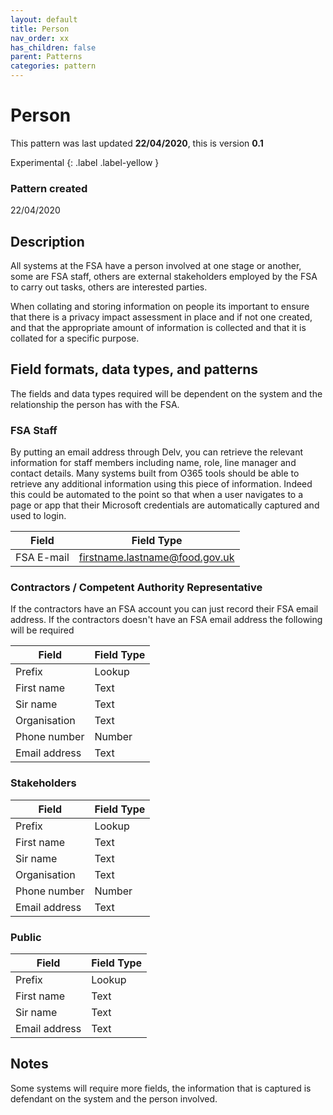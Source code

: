 ```yaml
---
layout: default
title: Person
nav_order: xx
has_children: false
parent: Patterns
categories: pattern
---
```


# Person

This pattern was last updated **22/04/2020**, this is version **0.1**

Experimental
{: .label .label-yellow }

### Pattern created

22/04/2020

## Description
All systems at the FSA have a person involved at one stage or another, some are FSA staff, others are external stakeholders employed by the FSA to carry out tasks, others are interested parties.

When collating and storing information on people its important to ensure that there is a privacy impact assessment in place and if not one created, and that the appropriate amount of information is collected and that it is collated for a specific purpose.

## Field formats, data types, and patterns
The fields and data types required will be dependent on the system and the relationship the person has with the FSA.

### FSA Staff
By putting an email address through Delv, you can retrieve the relevant information for staff members including name, role, line manager and contact details.  Many systems built from O365 tools should be able to retrieve any additional information using this piece of information.  Indeed this could be automated to the point so that when a user navigates to a page or app that their Microsoft credentials are automatically captured and used to login.

| Field | Field Type |
|--------------|--------|
| FSA E-mail | firstname.lastname@food.gov.uk |

### Contractors / Competent Authority Representative
If the contractors have an FSA account you can just record their FSA email address.  If the contractors doesn't have an FSA email address the following will be required

| Field | Field Type |
|--------------|--------|
| Prefix | Lookup |
| First name | Text |
| Sir name | Text |
| Organisation | Text |
| Phone number | Number |
| Email address | Text |

### Stakeholders
| Field | Field Type |
|--------------|--------|
| Prefix | Lookup |
| First name | Text |
| Sir name | Text |
| Organisation | Text |
| Phone number | Number |
| Email address | Text |

### Public
| Field | Field Type |
|--------------|--------|
| Prefix | Lookup |
| First name | Text |
| Sir name | Text |
| Email address | Text |

## Notes
Some systems will require more fields, the information that is captured is defendant on the system and the person involved.
